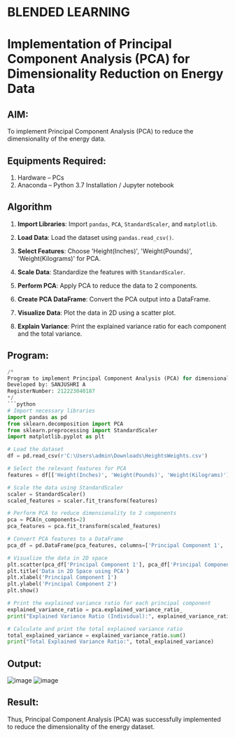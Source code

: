 # BLENDED LEARNING
# Implementation of Principal Component Analysis (PCA) for Dimensionality Reduction on Energy Data

## AIM:
To implement Principal Component Analysis (PCA) to reduce the dimensionality of the energy data.

## Equipments Required:
1. Hardware – PCs
2. Anaconda – Python 3.7 Installation / Jupyter notebook

## Algorithm
1. **Import Libraries**: Import `pandas`, `PCA`, `StandardScaler`, and `matplotlib`.

2. **Load Data**: Load the dataset using `pandas.read_csv()`.

3. **Select Features**: Choose 'Height(Inches)', 'Weight(Pounds)', 'Weight(Kilograms)' for PCA.

4. **Scale Data**: Standardize the features with `StandardScaler`.

5. **Perform PCA**: Apply PCA to reduce the data to 2 components.

6. **Create PCA DataFrame**: Convert the PCA output into a DataFrame.

7. **Visualize Data**: Plot the data in 2D using a scatter plot.

8. **Explain Variance**: Print the explained variance ratio for each component and the total variance.

## Program:
```python
/*
Program to implement Principal Component Analysis (PCA) for dimensionality reduction on the energy data.
Developed by: SANJUSHRI A
RegisterNumber: 212223040187
*/
```python
# Import necessary libraries  
import pandas as pd  
from sklearn.decomposition import PCA  
from sklearn.preprocessing import StandardScaler  
import matplotlib.pyplot as plt  

# Load the dataset  
df = pd.read_csv(r'C:\Users\admin\Downloads\HeightsWeights.csv')  

# Select the relevant features for PCA  
features = df[['Height(Inches)', 'Weight(Pounds)', 'Weight(Kilograms)']]  

# Scale the data using StandardScaler  
scaler = StandardScaler()  
scaled_features = scaler.fit_transform(features)  

# Perform PCA to reduce dimensionality to 2 components  
pca = PCA(n_components=2)  
pca_features = pca.fit_transform(scaled_features)  

# Convert PCA features to a DataFrame  
pca_df = pd.DataFrame(pca_features, columns=['Principal Component 1', 'Principal Component 2'])  

# Visualize the data in 2D space  
plt.scatter(pca_df['Principal Component 1'], pca_df['Principal Component 2'])  
plt.title('Data in 2D Space using PCA')  
plt.xlabel('Principal Component 1')  
plt.ylabel('Principal Component 2')  
plt.show()  

# Print the explained variance ratio for each principal component  
explained_variance_ratio = pca.explained_variance_ratio_
print("Explained Variance Ratio (Individual):", explained_variance_ratio)

# Calculate and print the total explained variance ratio  
total_explained_variance = explained_variance_ratio.sum()
print("Total Explained Variance Ratio:", total_explained_variance)
```

## Output:
![image](https://github.com/user-attachments/assets/2f64633c-c577-4dd0-9f8a-8b6a14814cc6)
![image](https://github.com/user-attachments/assets/e0e9129d-fede-4b0f-ba5d-b8d33e422e0e)



## Result:
Thus, Principal Component Analysis (PCA) was successfully implemented to reduce the dimensionality of the energy dataset.
